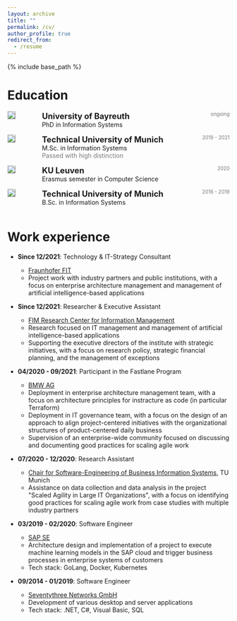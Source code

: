 ```yaml
---
layout: archive
title: ""
permalink: /cv/
author_profile: true
redirect_from:
  - /resume
---
```


{% include base_path %}

<!-- Taken from Yann Dubois https://github.com/YannDubs/YannDubs.github.io/blob/master/_pages/cv.md -->

Education
======
<!-- PhD -->
<div style="display:flex;">

  <div style="flex:0.5; padding-right:5%">
    <img src="{{ site.url }}/images/resume/uni_bayreuth_logo.png" style="align:left; border: 1px solid #d3d3d3; border-style: outset;">
  </div>

  <div style="flex:4;">
    <p style="margin:0px">
      <b style="font-size: 130%;">University of Bayreuth</b>
      <span style="float:right; font-size:80%; color:#7a7a7a;">ongoing</span>
    </p>
    PhD in Information Systems
  </div>
</div>
<hr style="height:1em; margin:0em; visibility:hidden;" />

<!-- MSc -->
<div style="display:flex;">

  <div style="flex:0.5; padding-right:5%">
    <img src="{{ site.url }}/images/resume/tum_logo.png" style="align:left; border: 1px solid #d3d3d3; border-style: outset;">
  </div>

  <div style="flex:4;">
    <p style="margin:0px">
      <b style="font-size: 130%;">Technical University of Munich</b>
      <span style="float:right; font-size:80%; color:#7a7a7a;">2019 - 2021</span>
    </p>
    M.Sc. in Information Systems
    <div style="color:#7a7a7a">
      Passed with high distinction
    </div>
  </div>
</div>
<hr style="height:1em; margin:0em; visibility:hidden;" />

<!-- Erasmus -->
<div style="display:flex;">

  <div style="flex:0.5; padding-right:5%">
    <img src="{{ site.url }}/images/resume/tum_logo.png" style="align:left; border: 1px solid #d3d3d3; border-style: outset;">
  </div>

  <div style="flex:4;">
    <p style="margin:0px">
      <b style="font-size: 130%;">KU Leuven</b>
      <span style="float:right; font-size:80%; color:#7a7a7a;">2020</span>
    </p>
    Erasmus semester in Computer Science
  </div>
</div>
<hr style="height:1em; margin:0em; visibility:hidden;" />

<!-- BSc -->
<div style="display:flex;">

  <div style="flex:0.5; padding-right:5%">
    <img src="{{ site.url }}/images/resume/kuleuven_logo.png" style="align:left; border: 1px solid #d3d3d3; border-style: outset;">
  </div>

  <div style="flex:4;">
    <p style="margin:0px">
      <b style="font-size: 130%;">Technical University of Munich</b>
      <span style="float:right; font-size:80%; color:#7a7a7a;">2016 - 2019</span>
    </p>
    B.Sc. in Information Systems
  </div>
</div>
<hr style="height:1em; margin:0em; visibility:hidden;" />

Work experience
======
* __Since 12/2021__: Technology & IT-Strategy Consultant
  * [Fraunhofer FIT](https://www.wi.fit.fraunhofer.de)
  * Project work with industry partners and public institutions, with a focus on enterprise architecture management and management of artificial intelligence-based applications

* __Since 12/2021__: Researcher & Executive Assistant
  * [FIM Research Center for Information Management](https://www.fim-rc.de)
  * Research focused on IT management and management of artificial intelligence-based applications
  * Supporting the executive directors of the institute with strategic initiatives, with a focus on research policy, strategic financial planning, and the management of exceptions

* __04/2020 - 09/2021__: Participant in the Fastlane Program
  * [BMW AG](https://www.bmw.de)
  * Deployment in enterprise architecture management team, with a focus on architecture principles for instracture as code (in particular Terraform)
  * Deployment in IT governance team, with a focus on the design of an approach to align project-centered initiatives with the organizational structures of product-centered daily business
  * Supervision of an enterprise-wide community focused on discussing and documenting good practices for scaling agile work

* __07/2020 - 12/2020__: Research Assistant
  * [Chair for Software-Engineering of Business Information Systems](https://wwwmatthes.in.tum.de), TU Munich
  * Assistance on data collection and data analysis in the project "Scaled Agility in Large IT Organizations", with a focus on identifying good practices for scaling agile work from case studies with multiple industry partners
  
* __03/2019 - 02/2020__: Software Engineer
  * [SAP SE](https://www.sap.com)
  * Architecture design and implementation of a project to execute machine learning models in the SAP cloud and trigger business processes in enterprise systems of customers
  * Tech stack: GoLang, Docker, Kubernetes

* __09/2014 - 01/2019__: Software Engineer
  * [Seventythree Networks GmbH](https://73s.de)
  * Development of various desktop and server applications
  * Tech stack: .NET, C#, Visual Basic, SQL
